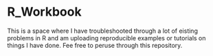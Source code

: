 # R_Workbook

This is a space where I have troubleshooted through a lot of eisting problems in R and am uploading reproducible examples or tutorials on things I have done. Fee free to peruse through this repository.
